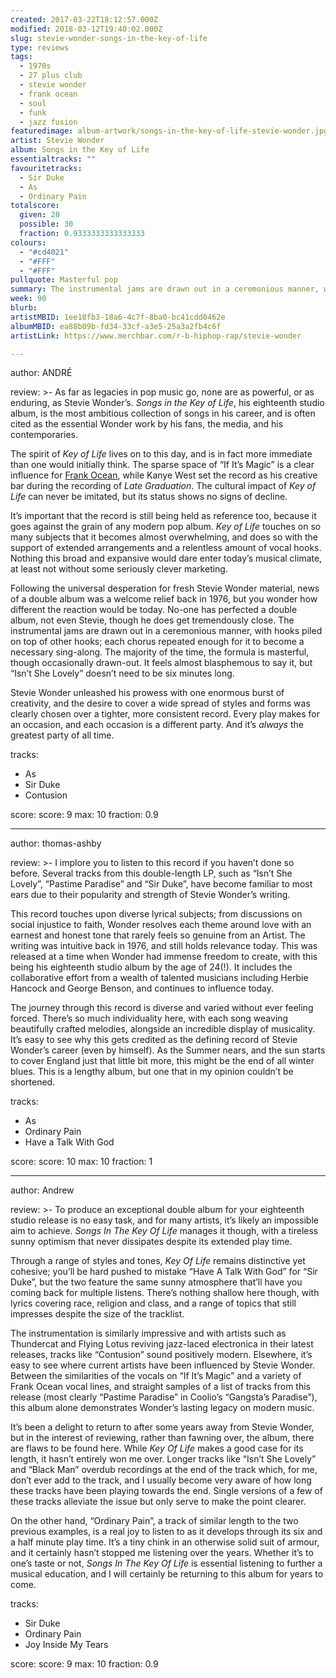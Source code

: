 ```yaml
---
created: 2017-03-22T18:12:57.000Z
modified: 2018-03-12T19:40:02.000Z
slug: stevie-wonder-songs-in-the-key-of-life
type: reviews
tags:
  - 1970s
  - 27 plus club
  - stevie wonder
  - frank ocean
  - soul
  - funk
  - jazz fusion
featuredimage: album-artwork/songs-in-the-key-of-life-stevie-wonder.jpg
artist: Stevie Wonder
album: Songs in the Key of Life
essentialtracks: ""
favouritetracks:
  - Sir Duke
  - As
  - Ordinary Pain
totalscore:
  given: 28
  possible: 30
  fraction: 0.9333333333333333
colours:
  - "#cd4021"
  - "#FFF"
  - "#FFF"
pullquote: Masterful pop
summary: The instrumental jams are drawn out in a ceremonious manner, with hooks piled on top of other hooks; each chorus repeated enough for it to become a necessary sing-along. The majority of the time, the formula is masterful.
week: 90
blurb:
artistMBID: 1ee18fb3-18a6-4c7f-8ba0-bc41cdd0462e
albumMBID: ea88b09b-fd34-33cf-a3e5-25a3a2fb4c6f
artistLink: https://www.merchbar.com/r-b-hiphop-rap/stevie-wonder

---
```


author: ANDRÉ

review: >-
  As far as legacies in pop music go, none are as powerful, or as enduring, as Stevie Wonder’s. *Songs in the Key of Life*, his eighteenth studio album, is the most ambitious collection of songs in his career, and is often cited as the essential Wonder work by his fans, the media, and his contemporaries. 
  
  The spirit of *Key of Life* lives on to this day, and is in fact more immediate than one would initially think. The sparse space of “If It’s Magic” is a clear influence for [Frank Ocean](/reviews/frank-ocean-channel-orange/), while Kanye West set the record as his creative bar during the recording of *Late Graduation*. The cultural impact of *Key of Life* can never be imitated, but its status shows no signs of decline. 
  
  It’s important that the record is still being held as reference too, because it goes against the grain of any modern pop album. *Key of Life* touches on so many subjects that it becomes almost overwhelming, and does so with the support of extended arrangements and a relentless amount of vocal hooks. Nothing this broad and expansive would dare enter today’s musical climate, at least not without some seriously clever marketing. 
  
  Following the universal desperation for fresh Stevie Wonder material, news of a double album was a welcome relief back in 1976, but you wonder how different the reaction would be today. No-one has perfected a double album, not even Stevie, though he does get tremendously close. The instrumental jams are drawn out in a ceremonious manner, with hooks piled on top of other hooks; each chorus repeated enough for it to become a necessary sing-along. The majority of the time, the formula is masterful, though occasionally drawn-out. It feels almost blasphemous to say it, but “Isn’t She Lovely” doesn’t need to be six minutes long. 
  
  Stevie Wonder unleashed his prowess with one enormous burst of creativity, and the desire to cover a wide spread of styles and forms was clearly chosen over a tighter, more consistent record. Every play makes for an occasion, and each occasion is a different party. And it’s *always* the greatest party of all time.

tracks:
  - As
  - ­Sir Duke
  - ­Contusion

score:
  score: 9
  max: 10
  fraction: 0.9

---
author: thomas-ashby

review: >-
  I implore you to listen to this record if you haven’t done so before. Several tracks from this double-length LP, such as “Isn’t She Lovely”, “Pastime Paradise” and “Sir Duke”, have become familiar to most ears due to their popularity and strength of Stevie Wonder’s writing. 
  
  This record touches upon diverse lyrical subjects; from discussions on social injustice to faith, Wonder resolves each theme around love with an earnest and honest tone that rarely feels so genuine from an Artist. The writing was intuitive back in 1976, and still holds relevance today. This was released at a time when Wonder had immense freedom to create, with this being his eighteenth studio album by the age of 24(!). It includes the collaborative effort from a wealth of talented musicians including Herbie Hancock and George Benson, and continues to influence today. 
  
  The journey through this record is diverse and varied without ever feeling forced. There’s so much individuality here, with each song weaving beautifully crafted melodies, alongside an incredible display of musicality. It’s easy to see why this gets credited as the defining record of Stevie Wonder’s career (even by himself). As the Summer nears, and the sun starts to cover England just that little bit more, this might be the end of all winter blues. This is a lengthy album, but one that in my opinion couldn’t be shortened.

tracks:
  - As
  - ­Ordinary Pain
  - ­Have a Talk With God

score:
  score: 10
  max: 10
  fraction: 1

---
author: Andrew

review: >-
  To produce an exceptional double album for your eighteenth studio release is no easy task, and for many artists, it’s likely an impossible aim to achieve. *Songs In The Key Of Life* manages it though, with a tireless sunny optimism that never dissipates despite its extended play time. 
  
  Through a range of styles and tones, *Key Of Life* remains distinctive yet cohesive; you’ll be hard pushed to mistake “Have A Talk With God” for “Sir Duke”, but the two feature the same sunny atmosphere that’ll have you coming back for multiple listens. There’s nothing shallow here though, with lyrics covering race, religion and class, and a range of topics that still impresses despite the size of the tracklist. 
  
  The instrumentation is similarly impressive and with artists such as Thundercat and Flying Lotus reviving jazz-laced electronica in their latest releases, tracks like “Contusion” sound positively modern. Elsewhere, it’s easy to see where current artists have been influenced by Stevie Wonder. Between the similarities of the vocals on “If It’s Magic” and a variety of Frank Ocean vocal lines, and straight samples of a list of tracks from this release (most clearly “Pastime Paradise” in Coolio’s “Gangsta’s Paradise”), this album alone demonstrates Wonder’s lasting legacy on modern music. 
  
  It’s been a delight to return to after some years away from Stevie Wonder, but in the interest of reviewing, rather than fawning over, the album, there are flaws to be found here. While *Key Of Life* makes a good case for its length, it hasn’t entirely won me over. Longer tracks like “Isn’t She Lovely” and “Black Man” overdub recordings at the end of the track which, for me, don’t ever add to the track, and I usually become very aware of how long these tracks have been playing towards the end. Single versions of a few of these tracks alleviate the issue but only serve to make the point clearer. 
  
  On the other hand, “Ordinary Pain”, a track of similar length to the two previous examples, is a real joy to listen to as it develops through its six and a half minute play time. It’s a tiny chink in an otherwise solid suit of armour, and it certainly hasn’t stopped me listening over the years. Whether it’s to one’s taste or not, *Songs In The Key Of Life* is essential listening to further a musical education, and I will certainly be returning to this album for years to come.

tracks:
  - Sir Duke
  - ­Ordinary Pain
  - ­Joy Inside My Tears
  
score:
  score: 9
  max: 10
  fraction: 0.9
